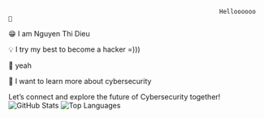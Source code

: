                                                               Helloooooo  👋



😁 I am Nguyen Thi Dieu

💡 I try my best to become a hacker =)))

🚀 yeah

🔭 I want to learn more about cybersecurity

Let’s connect and explore the future of Cybersecurity together!
![GitHub Stats](https://github-readme-stats.vercel.app/api?username=zyond26&show_icons=true&theme=dark)
![Top Languages](https://github-readme-stats.vercel.app/api/top-langs/?username=zyond26&layout=compact&theme=dark)
